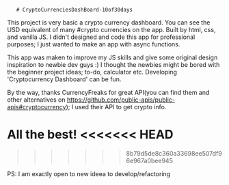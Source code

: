        # CryptoCurrenciesDashBoard-10of30days

This project is very basic a crypto currency dashboard. You can see the USD equivalent of many #crypto currencies on the app.
Built by html, css, and vanilla JS. I didn't designed and code this app for professional purposes; I just wanted to make an app with async functions.

This app was maken to improve my JS skills and give some original design inspiration to newbie dev guys :)
I thought the newbies might be bored with the beginner project ideas; to-do, calculator etc. Developing 'Cryptocurrency Dashboard' can be fun.

By the way, thanks CurrencyFreaks for great API(you can find them and other alternatives on https://github.com/public-apis/public-apis#cryptocurrency); I used their API to get crypto info.

All the best!
<<<<<<< HEAD
=======

>>>>>>> 8b79d5de8c360a33698ee507df96e967a0bee945

PS: I am exactly open to new ideea to develop/refactoring
